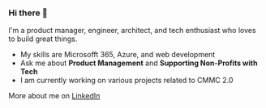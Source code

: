### Hi there 👋

<!--
**jcribbet/jcribbet** is a ✨ _special_ ✨ repository because its `README.md` (this file) appears on your GitHub profile.

Here are some ideas to get you started:

- 🔭 I’m currently working on ...
- 🌱 I’m currently learning ...
- 👯 I’m looking to collaborate on ...
- 🤔 I’m looking for help with ...
- 💬 Ask me about ...
- 📫 How to reach me: ...
- 😄 Pronouns: ...
- ⚡ Fun fact: ...
-->

I'm a product manager, engineer, architect, and tech enthusiast who loves to build great things.

- My skills are Microsofft 365, Azure, and web development
- Ask me about **Product Management** and **Supporting Non-Profits with Tech**
- I am currently working on various projects related to CMMC 2.0

More about me on [LinkedIn](https://www.linkedin.com/in/jasoncribbet)


